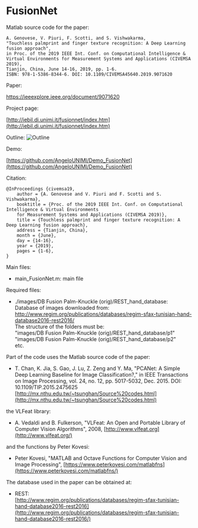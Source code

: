 # FusionNet

Matlab source code for the paper:

	A. Genovese, V. Piuri, F. Scotti, and S. Vishwakarma, 
	"Touchless palmprint and finger texture recognition: A Deep Learning fusion approach", 
	in Proc. of the 2019 IEEE Int. Conf. on Computational Intelligence & Virtual Environments for Measurement Systems and Applications (CIVEMSA 2019), 
	Tianjin, China, June 14-16, 2019, pp. 1-6. 
	ISBN: 978-1-5386-8344-6. DOI: 10.1109/CIVEMSA45640.2019.9071620
	
Paper:

https://ieeexplore.ieee.org/document/9071620
	
Project page:

[http://iebil.di.unimi.it/fusionnet/index.htm](http://iebil.di.unimi.it/fusionnet/index.htm)
    
Outline:
![Outline](https://iebil.di.unimi.it/palmnet/imgs/outline_fusionnet.png "Outline")

Demo:

[https://github.com/AngeloUNIMI/Demo_FusionNet](https://github.com/AngeloUNIMI/Demo_FusionNet)

Citation:

	@InProceedings {civemsa19,
	    author = {A. Genovese and V. Piuri and F. Scotti and S. Vishwakarma},
	    booktitle = {Proc. of the 2019 IEEE Int. Conf. on Computational Intelligence & Virtual Environments
	    for Measurement Systems and Applications (CIVEMSA 2019)},
	    title = {Touchless palmprint and finger texture recognition: A Deep Learning fusion approach},
	    address = {Tianjin, China},
	    month = {June},
	    day = {14-16},
	    year = {2019},
	    pages = {1-6},
	}

Main files:

- main_FusionNet.m: main file

Required files:

- ./images/DB Fusion Palm-Knuckle (orig)/REST_hand_database: <br/>
Database of images downloaded from: http://www.regim.org/publications/databases/regim-sfax-tunisian-hand-database2016-rest2016/<br/>
The structure of the folders must be:<br/>
"images/DB Fusion Palm-Knuckle (orig)/REST_hand_database/p1"<br/>
"images/DB Fusion Palm-Knuckle (orig)/REST_hand_database/p2"<br/>
etc.

Part of the code uses the Matlab source code of the paper:

- T. Chan, K. Jia, S. Gao, J. Lu, Z. Zeng and Y. Ma, 
"PCANet: A Simple Deep Learning Baseline for Image Classification?," 
in IEEE Transactions on Image Processing, vol. 24, no. 12, pp. 5017-5032, Dec. 2015.
DOI: 10.1109/TIP.2015.2475625
[http://mx.nthu.edu.tw/~tsunghan/Source%20codes.html](http://mx.nthu.edu.tw/~tsunghan/Source%20codes.html)
	
the VLFeat library:

- A. Vedaldi and B. Fulkerson, 
"VLFeat: An Open and Portable Library of Computer Vision Algorithms", 2008, 
[http://www.vlfeat.org](http://www.vlfeat.org/)
	
and the functions by Peter Kovesi:

- Peter Kovesi, 
"MATLAB and Octave Functions for Computer Vision and Image Processing", 
[https://www.peterkovesi.com/matlabfns](https://www.peterkovesi.com/matlabfns/)
	
The database used in the paper can be obtained at:

- REST:<br/>
[http://www.regim.org/publications/databases/regim-sfax-tunisian-hand-database2016-rest2016](http://www.regim.org/publications/databases/regim-sfax-tunisian-hand-database2016-rest2016/)

	
